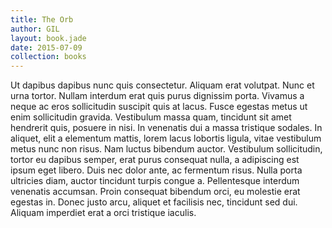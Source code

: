 ```yaml
---
title: The Orb
author: GIL
layout: book.jade
date: 2015-07-09
collection: books
---
```


Ut dapibus dapibus nunc quis consectetur. Aliquam erat volutpat. Nunc et urna tortor. Nullam interdum erat quis purus dignissim porta. Vivamus a neque ac eros sollicitudin suscipit quis at lacus. Fusce egestas metus ut enim sollicitudin gravida. Vestibulum massa quam, tincidunt sit amet hendrerit quis, posuere in nisi. In venenatis dui a massa tristique sodales. In aliquet, elit a elementum mattis, lorem lacus lobortis ligula, vitae vestibulum metus nunc non risus. Nam luctus bibendum auctor. Vestibulum sollicitudin, tortor eu dapibus semper, erat purus consequat nulla, a adipiscing est ipsum eget libero. Duis nec dolor ante, ac fermentum risus. Nulla porta ultricies diam, auctor tincidunt turpis congue a. Pellentesque interdum venenatis accumsan. Proin consequat bibendum orci, eu molestie erat egestas in. Donec justo arcu, aliquet et facilisis nec, tincidunt sed dui. Aliquam imperdiet erat a orci tristique iaculis.